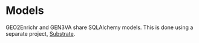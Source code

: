 # Models

GEO2Enrichr and GEN3VA share SQLAlchemy models. This is done using a separate project, [Substrate](https://github.com/MaayanLab/substrate/).